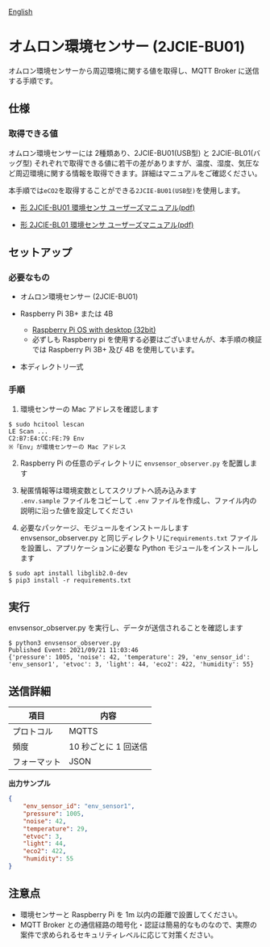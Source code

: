 [English](./README.en.md)

# オムロン環境センサー (2JCIE-BU01)  

オムロン環境センサーから周辺環境に関する値を取得し、MQTT Broker に送信する手順です。


## 仕様

### 取得できる値

オムロン環境センサーには 2種類あり、2JCIE-BU01(USB型) と 2JCIE-BL01(バッグ型) それぞれで取得できる値に若干の差がありますが、温度、湿度、気圧など周辺環境に関する情報を取得できます。詳細はマニュアルをご確認ください。

本手順では`eCO2`を取得することができる`2JCIE-BU01(USB型)`を使用します。

- [形 2JCIE-BU01 環境センサ ユーザーズマニュアル(pdf)](https://omronfs.omron.com/ja_JP/ecb/products/pdf/CDSC-016A-web1.pdf)

- [形 2JCIE-BL01 環境センサ ユーザーズマニュアル(pdf)](https://omronfs.omron.com/ja_JP/ecb/products/pdf/CDSC-015.pdf)  


## セットアップ

### 必要なもの

- オムロン環境センサー (2JCIE-BU01)  

- Raspberry Pi 3B+ または 4B
  - [Raspberry Pi OS with desktop (32bit)](https://www.raspberrypi.org/software/operating-systems/#raspberry-pi-os-32-bit)
  - 必ずしも Raspberry pi を使用する必要はございませんが、本手順の検証では Raspberry Pi 3B+ 及び 4B を使用しています。

- 本ディレクトリ一式

### 手順

1. 環境センサーの Mac アドレスを確認します

```
$ sudo hcitool lescan
LE Scan ...
C2:B7:E4:CC:FE:79 Env
※「Env」が環境センサーの Mac アドレス
```


2. Raspberry Pi の任意のディレクトリに `envsensor_observer.py` を配置します
3. 秘匿情報等は環境変数としてスクリプトへ読み込みます  
   `.env.sample` ファイルをコピーして `.env` ファイルを作成し、ファイル内の説明に沿った値を設定してください

4. 必要なパッケージ、モジュールをインストールします  
   envsensor_observer.py と同じディレクトリに`requirements.txt` ファイルを設置し、アプリケーションに必要な Python モジュールをインストールします

```
$ sudo apt install libglib2.0-dev
$ pip3 install -r requirements.txt
```

## 実行

envsensor_observer.py を実行し、データが送信されることを確認します

```
$ python3 envsensor_observer.py
Published Event: 2021/09/21 11:03:46
{'pressure': 1005, 'noise': 42, 'temperature': 29, 'env_sensor_id': 'env_sensor1', 'etvoc': 3, 'light': 44, 'eco2': 422, 'humidity': 55}
```

## 送信詳細

| 項目         | 内容                  |
| ------------ | --------------------- |
| プロトコル   | MQTTS                 |
| 頻度         | 10 秒ごとに 1 回送信  |
| フォーマット | JSON                  |

**出力サンプル**
```JSON
{
	"env_sensor_id": "env_sensor1",
	"pressure": 1005,
	"noise": 42,
	"temperature": 29,
	"etvoc": 3,
	"light": 44,
	"eco2": 422,
	"humidity": 55
}
```

## 注意点

- 環境センサーと Raspberry Pi を 1m 以内の距離で設置してください。
- MQTT Broker との通信経路の暗号化・認証は簡易的なものなので、実際の案件で求められるセキュリティレベルに応じて対策ください。
